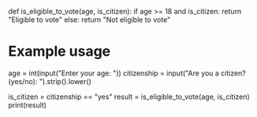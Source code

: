 def is_eligible_to_vote(age, is_citizen):
    if age >= 18 and is_citizen:
        return "Eligible to vote"
    else:
        return "Not eligible to vote"

# Example usage
age = int(input("Enter your age: "))
citizenship = input("Are you a citizen? (yes/no): ").strip().lower()

is_citizen = citizenship == "yes"
result = is_eligible_to_vote(age, is_citizen)
print(result)
